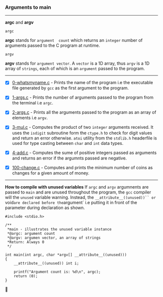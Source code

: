### Arguments to main
---

**argc** and **argv**

`argc
`

**argc** stands for `argument  count` which returns an `integer` number of arguments passed to the C program at runtime.

`argv`

**argv** stands for `argument vector`. A `vector` is a 1D array, thus `argv` is a 1D array of `strings`, each of which is an `argument` passed to the program.

---

- [x] [0-whatsmyname.c](0-whatsmyname.c) - Prints the name of the program i.e the executable file generated by `gcc` as the first argument to the program.

- [x] [1-args.c](1-args.c) - Prints the number of arguments passed to the program from the terminal i.e `argc`.

- [x] [2-args.c](2-args.c) - Prints all the arguments passed to the program as an array of elements i.e `argv`.

- [x] [3-mul.c](3-mul.c) - Computes the product of two `integer` arguments received. It uses the `isdigit` subroutine form the `ctype.h` to check for digit values and return an error otherwise. `atoi` utility from the `stdlib.h` headerfile is used for type casting between `char` and `int` data types.

- [x] [4-add.c](4-add.c) - Computes the sume of positive integers passed as arguments and returns an error if the argumnts passed are negative.

- [x] [100-change.c](100-change.c) - Computes and prints the minimum number of coins as changes for a given amount of money.
---

**How to compile with unused variables**
If `argc` and `argv` argumnents are passed to `main` and are unused throughout the program, the `gcc` compiler will the `unused` variable warning.
Instead, the `__attribute__((unused))`` or `void` are declared before the `argument` i.e putting it in front of the parameter during declaration as shown.

```
#include <stdio.h>

/**
 *main - illustrates the unused variable instance
 *@argc: argument count
 *@argv: argumen vector, an array of strings
 *Return: Always 0
 */

int main(int argc, char *argv[] __attribute__((unused)))
{
	__attribute__((unused)) int i;

	printf("Argument count is: %d\n", argc);
	return (0);
}
```
:tada:


